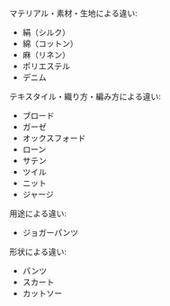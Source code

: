 マテリアル・素材・生地による違い:

- 絹（シルク）
- 綿（コットン）
- 麻（リネン）
- ポリエステル
- デニム

テキスタイル・織り方・編み方による違い:

- ブロード
- ガーゼ
- オックスフォード
- ローン
- サテン
- ツイル
- ニット
- ジャージ

用途による違い:

- ジョガーパンツ

形状による違い:

- パンツ
- スカート
- カットソー
